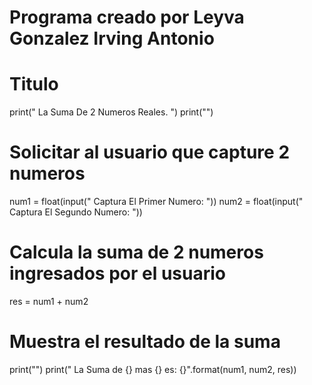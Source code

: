 # Programa creado por Leyva Gonzalez Irving Antonio
# Titulo
print(" La Suma De 2 Numeros Reales. ")
print("")

# Solicitar al usuario que capture 2 numeros 
num1 = float(input(" Captura El Primer Numero: "))
num2 = float(input(" Captura El Segundo Numero: "))

# Calcula la suma de 2 numeros ingresados por el usuario
res = num1 + num2

# Muestra el resultado de la suma
print("")
print(" La Suma de {} mas {} es: {}".format(num1, num2, res))